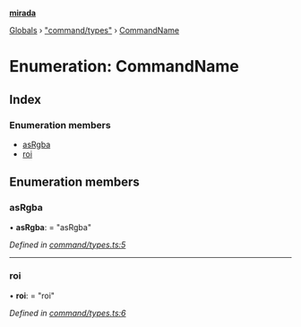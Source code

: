 **[mirada](../README.md)**

[Globals](../README.md) › ["command/types"](../modules/_command_types_.md) › [CommandName](_command_types_.commandname.md)

# Enumeration: CommandName

## Index

### Enumeration members

* [asRgba](_command_types_.commandname.md#asrgba)
* [roi](_command_types_.commandname.md#roi)

## Enumeration members

###  asRgba

• **asRgba**: = "asRgba"

*Defined in [command/types.ts:5](https://github.com/cancerberoSgx/mirada/blob/eecc091/mirada/src/command/types.ts#L5)*

___

###  roi

• **roi**: = "roi"

*Defined in [command/types.ts:6](https://github.com/cancerberoSgx/mirada/blob/eecc091/mirada/src/command/types.ts#L6)*
